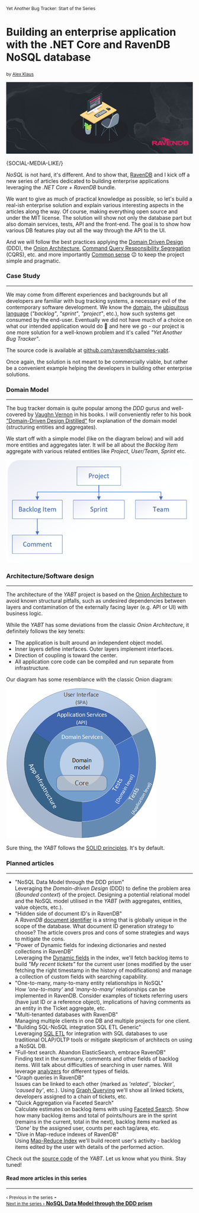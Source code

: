 <p class="text-muted" style="margin:0;"><small>Yet Another Bug Tracker: Start of the Series</small></p>
<h1>Building an enterprise application with the .NET Core and RavenDB NoSQL database</h1>
<small>by <a href="mailto:alex.a.klaus@gmail.com">Alex Klaus</a></small>

![Leveraging the .NET Core + RavenDB NoSQL database to build enterprise applications"](images/building-application-with-net-core-and-ravendb-nosql-database.jpg)

{SOCIAL-MEDIA-LIKE/}

*NoSQL* is not hard, it's different. And to show that, [RavenDB](https://ravendb.net) and I kick off a new series of articles dedicated to building enterprise applications leveraging the *.NET Core + RavenDB* bundle.

We want to give as much of practical knowledge as possible, so let's build a real-ish enterprise solution and explain various interesting aspects in the articles along the way. Of course, making everything open source and under the MIT license. The solution will show not only the database part but also domain services, tests, API and the front-end. The goal is to show how various DB features play out all the way through the API to the UI.

<p>And we will follow the best practices applying the <a href="https://en.wikipedia.org/wiki/Domain-driven_design" target="_blank" rel="nofollow">Domain Driven Design</a> (DDD), the <a href="https://jeffreypalermo.com/2008/07/the-onion-architecture-part-1/" target="_blank" rel="nofollow">Onion Architecture</a>, <a href="https://martinfowler.com/bliki/CQRS.html" target="_blank" rel="nofollow">Command Query Responsibility Segregation</a> (CQRS), etc. and more importantly <a href="https://en.wikipedia.org/wiki/Common_sense" target="_blank" rel="nofollow">Common sense</a> 😉 to keep the project simple and pragmatic.</p>

### Case Study
<hr style="border-color:rgba(34,37,43,.15);">
<p>We may come from different experiences and backgrounds but all developers are familiar with bug tracking systems, a necessary evil of the contemporary software development. We know the <a href="https://softwareengineering.stackexchange.com/a/134420" target="_blank" rel="nofollow">domain</a>, the <a href="https://martinfowler.com/bliki/UbiquitousLanguage.html" target="_blank" rel="nofollow">ubiquitous language</a> (<em>"backlog"</em>, <em>"sprint"</em>, <em>"project"</em>, etc.), how such systems get consumed by the end-user. Eventually we did not have much of a choice on what our intended application would do 🙂 and here we go - our project is one more solution for a well-known problem and it's called <em>"Yet Another Bug Tracker"</em>.</p>

<p>The source code is available at <a href="https://github.com/ravendb/samples-yabt" target="_blank" rel="nofollow">github.com/ravendb/samples-yabt</a>.

Once again, the solution is not meant to be commercially viable, but rather be a convenient example helping the developers in building other enterprise solutions.

### Domain Model
<hr style="border-color:rgba(34,37,43,.15);">
<p>The bug tracker domain is quite popular among the <em>DDD</em> gurus and well-covered by <a href="https://vaughnvernon.co" target="_blank" rel="nofollow">Vaughn Vernon</a> in his books. I will conveniently refer to his book <a href="https://www.amazon.com/Domain-Driven-Design-Distilled-Vaughn-Vernon/dp/0134434420" target="_blank" rel="nofollow">"Domain-Driven Design Distilled"</a> for explanation of the domain model (structuring entities and aggregates).</p>

We start off with a simple model (like on the diagram below) and will add more entities and aggregates later. It will be all about the *Backlog Item* aggregate with various related entities like *Project*, *User/Team*, *Sprint* etc.

<div class="margin-top-sm margin-bottom-sm">
    <img src="images/yabt/1.png" class="img-responsive m-0-auto" alt="Diagram"/>
</div>

### Architecture/Software design
<hr style="border-color:rgba(34,37,43,.15);">
<p>The architecture of the <em>YABT</em> project is based on the <a href="https://jeffreypalermo.com/2008/07/the-onion-architecture-part-1" target="_blank" rel="nofollow">Onion Architecture</a> to avoid known structural pitfalls, such as undesired dependencies between layers and contamination of the externally facing layer (e.g. API or UI) with business logic.</p>

While the *YABT* has some deviations from the classic *Onion Architecture*, it definitely follows the key tenets:

<ul>
    <li class="margin-top-xs">The application is built around an independent object model.</li>
    <li class="margin-top-xs">Inner layers define interfaces. Outer layers implement interfaces.</li>
    <li class="margin-top-xs">Direction of coupling is toward the center.</li>
    <li class="margin-top-xs">All application core code can be compiled and run separate from infrastructure.</li>
</ul>

Our diagram has some resemblance with the classic Onion diagram:

<div class="margin-top-sm margin-bottom-sm">
    <img src="images/yabt/2.png" class="img-responsive m-0-auto" alt="Onion Diagram"/>
</div>

<p>Sure thing, the <em>YABT</em> follows the <a href="https://en.wikipedia.org/wiki/SOLID" target="_blank" rel="nofollow">SOLID principles</a>. It's by default.</p>

### Planned articles
<hr style="border-color:rgba(34,37,43,.15);">

<ul>
    <li>
        "NoSQL Data Model through the DDD prism"<br/>
        <span class="text-muted">Leveraging the <em>Domain-driven Design</em> (DDD) to define the problem area (<em>Bounded context</em>) of the project. Designing a potential relational model and the NoSQL model utilised in the <em>YABT</em> (with aggregates, entities, value objects, etc.).</span>
    </li>
    <li class="margin-top-xs">
        "Hidden side of document ID's in RavenDB"<br/>
        <span class="text-muted">A <em>RavenDB</em> <a href="https://ravendb.net/docs/article-page/latest/csharp/server/kb/document-identifier-generation">document identifier</a> is a string that is globally unique in the scope of the database. What document ID generation strategy to choose? The article covers pros and cons of some strategies and ways to mitigate the cons.</span>
    </li>
    <li class="margin-top-xs">
        "Power of Dynamic fields for indexing dictionaries and nested collections in RavenDB"<br/>
        <span class="text-muted">Leveraging the <a href="https://ravendb.net/docs/article-page/latest/csharp/indexes/using-dynamic-fields">Dynamic fields</a> in the index, we'll fetch backlog items to build <em>"My recent tickets"</em> for the current user (ones modified by the user fetching the right timestamp in the history of modifications) and manage a collection of custom fields with searching capability.</span>
    </li>
    <li class="margin-top-xs">
        "One-to-many, many-to-many entity relationships in NoSQL"<br/>
        <span class="text-muted">How <em>'one-to-many'</em> and <em>'many-to-many'</em> relationships can be implemented in RavenDB. Consider examples of tickets referring users (have just ID or a reference object), implications of having comments as an entity in the Ticket aggregate, etc.</span>
    </li>
    <li class="margin-top-xs">
        "Multi-tenanted databases with RavenDB"<br/>
        <span class="text-muted">Managing multiple clients in one DB and multiple projects for one client.</span>
    </li>
    <li class="margin-top-xs">
        "Building SQL-NoSQL integration SQL ETL Generic"<br/>
        <span class="text-muted">Leveraging <a href="https://ravendb.net/docs/article-page/latest/csharp/server/ongoing-tasks/etl/sql">SQL ETL</a> for integration with SQL databases to use traditional OLAP/OLTP tools or mitigate skepticism of architects on using a NoSQL DB.</span>
    </li>
    <li class="margin-top-xs">
        "Full-text search. Abandon ElasticSearch, embrace RavenDB"<br/>
        <span class="text-muted">Finding text in the summary, comments and other fields of backlog items. Will talk about difficulties of searching in user names. Will leverage <a href="https://ravendb.net/docs/article-page/latest/Csharp/indexes/using-analyzers">analyzers</a> for different types of fields.</span>
    </li>
    <li class="margin-top-xs">
        "Graph queries in RavenDB"<br/>
        <span class="text-muted">Issues can be linked to each other (marked as <em>'related'</em>, <em>'blocker'</em>, <em>'caused by'</em>, etc.). Using <a href="https://ravendb.net/docs/article-page/latest/csharp/indexes/querying/graph/graph-queries-overview">Graph Querying</a> we'll show all linked tickets, developers assigned to a chain of tickets, etc.</span>
    </li>
    <li class="margin-top-xs">
        "Quick Aggregation via Faceted Search"<br/>
        <span class="text-muted">Calculate estimates on backlog items with using <a href="https://ravendb.net/docs/article-page/latest/csharp/indexes/querying/faceted-search">Faceted Search</a>. Show how many backlog items and total of points/hours are in the sprint (remains in the current, total in the next), backlog items marked as <em>'Done'</em> by the assigned user, counts per each tag/area, etc.</span>
    </li>
    <li class="margin-top-xs">
        "Dive in Map-reduce indexes of RavenDB"<br/>
        <span class="text-muted">Using <a href="https://ravendb.net/docs/article-page/latest/csharp/studio/database/indexes/create-map-reduce-index">Map-Reduce Index</a> we'll build recent user's activity - backlog items edited by the user with details of the performed action.</span>
    </li>
</ul>

<p class="margin-top-xs">Check out the <a href="https://github.com/ravendb/samples-yabt" target="_blank" rel="nofollow">source code</a> of the <em>YABT</em>. Let us know what you think. Stay tuned!</p>

<h4 class="margin-top">Read more articles in this series</h4>
<hr style="border-color:rgba(34,37,43,.15);">
<div class="series-nav">
    <div class="nav-btn disabled margin-bottom-xs">
        <small>‹ Previous in the series</small>
        <strong class="previous">-</strong>
    </div>
    <a href="https://ravendb.net/articles/nosql-data-model-through-ddd-prism">
        <div class="nav-btn margin-bottom-xs">
            <small>Next in the series ›</small>
            <strong class="next">NoSQL Data Model through the DDD prism</strong>
        </div>
    </a>
</div>